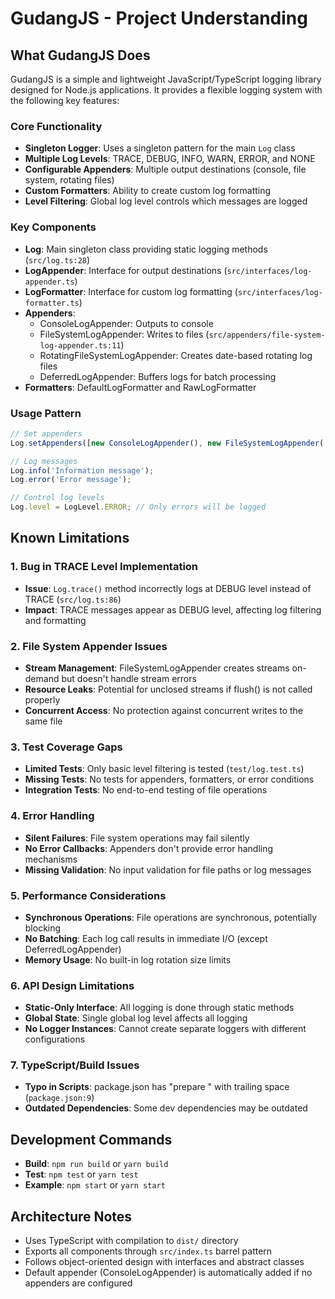 # GudangJS - Project Understanding

## What GudangJS Does

GudangJS is a simple and lightweight JavaScript/TypeScript logging library designed for Node.js applications. It provides a flexible logging system with the following key features:

### Core Functionality
- **Singleton Logger**: Uses a singleton pattern for the main `Log` class
- **Multiple Log Levels**: TRACE, DEBUG, INFO, WARN, ERROR, and NONE
- **Configurable Appenders**: Multiple output destinations (console, file system, rotating files)
- **Custom Formatters**: Ability to create custom log formatting
- **Level Filtering**: Global log level controls which messages are logged

### Key Components
- **Log**: Main singleton class providing static logging methods (`src/log.ts:28`)
- **LogAppender**: Interface for output destinations (`src/interfaces/log-appender.ts`)
- **LogFormatter**: Interface for custom log formatting (`src/interfaces/log-formatter.ts`)
- **Appenders**: 
  - ConsoleLogAppender: Outputs to console
  - FileSystemLogAppender: Writes to files (`src/appenders/file-system-log-appender.ts:11`)
  - RotatingFileSystemLogAppender: Creates date-based rotating log files
  - DeferredLogAppender: Buffers logs for batch processing
- **Formatters**: DefaultLogFormatter and RawLogFormatter

### Usage Pattern
```typescript
// Set appenders
Log.setAppenders([new ConsoleLogAppender(), new FileSystemLogAppender('log.txt')]);

// Log messages
Log.info('Information message');
Log.error('Error message');

// Control log levels
Log.level = LogLevel.ERROR; // Only errors will be logged
```

## Known Limitations

### 1. Bug in TRACE Level Implementation
- **Issue**: `Log.trace()` method incorrectly logs at DEBUG level instead of TRACE (`src/log.ts:86`)
- **Impact**: TRACE messages appear as DEBUG level, affecting log filtering and formatting

### 2. File System Appender Issues
- **Stream Management**: FileSystemLogAppender creates streams on-demand but doesn't handle stream errors
- **Resource Leaks**: Potential for unclosed streams if flush() is not called properly
- **Concurrent Access**: No protection against concurrent writes to the same file

### 3. Test Coverage Gaps
- **Limited Tests**: Only basic level filtering is tested (`test/log.test.ts`)
- **Missing Tests**: No tests for appenders, formatters, or error conditions
- **Integration Tests**: No end-to-end testing of file operations

### 4. Error Handling
- **Silent Failures**: File system operations may fail silently
- **No Error Callbacks**: Appenders don't provide error handling mechanisms
- **Missing Validation**: No input validation for file paths or log messages

### 5. Performance Considerations
- **Synchronous Operations**: File operations are synchronous, potentially blocking
- **No Batching**: Each log call results in immediate I/O (except DeferredLogAppender)
- **Memory Usage**: No built-in log rotation size limits

### 6. API Design Limitations
- **Static-Only Interface**: All logging is done through static methods
- **Global State**: Single global log level affects all logging
- **No Logger Instances**: Cannot create separate loggers with different configurations

### 7. TypeScript/Build Issues
- **Typo in Scripts**: package.json has "prepare " with trailing space (`package.json:9`)
- **Outdated Dependencies**: Some dev dependencies may be outdated

## Development Commands
- **Build**: `npm run build` or `yarn build`
- **Test**: `npm test` or `yarn test` 
- **Example**: `npm start` or `yarn start`

## Architecture Notes
- Uses TypeScript with compilation to `dist/` directory
- Exports all components through `src/index.ts` barrel pattern
- Follows object-oriented design with interfaces and abstract classes
- Default appender (ConsoleLogAppender) is automatically added if no appenders are configured
